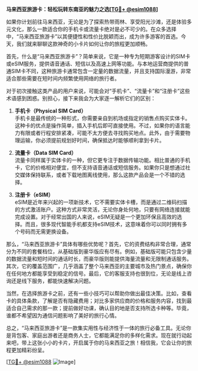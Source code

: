 **马来西亚旅游卡：轻松玩转东南亚的魅力之选[[TG💪+ @esim1088](https://t.me/s/esim1088)]**

如果你计划前往马来西亚，无论是为了探索热带雨林、享受阳光沙滩，还是体验多元文化，那么一款适合你的手机卡或流量卡绝对是必不可少的。在众多选择中，“马来西亚旅游卡”以其便捷性和性价比脱颖而出，成为许多游客的首选。今天，我们就来聊聊这款神奇的小卡片如何让你的旅程更加顺畅。

首先，什么是“马来西亚旅游卡”？简单来说，它是一种专为短期游客设计的SIM卡或eSIM服务，提供语音通话、短信以及高速上网等功能。与本地运营商提供的普通SIM卡不同，这种旅游卡通常包含一定量的数据流量，并且支持国际漫游，非常适合那些需要在短时间内频繁使用网络的旅行者。

对于初次接触这类产品的用户来说，可能会对“手机卡”、“流量卡”和“注册卡”这些术语感到困惑。别担心，接下来我会为大家逐一解析它们的区别：

1. **手机卡（Physical SIM Card）**  
   手机卡是最传统的一种形式，你需要亲自到机场或指定的销售点购买实体卡。这种卡的优点是操作简单，插入手机后即可直接使用。不过，如果你的语言能力有限或者行程安排紧凑，可能不太方便去寻找购买地点。此外，由于需要物理运输，你必须提前规划好时间，确保抵达时能够顺利拿到卡片。

2. **流量卡（Data SIM Card）**  
   流量卡同样属于实体卡的一种，但它更专注于数据传输功能。相比普通的手机卡，它的价格相对便宜，但不支持语音通话或短信服务。如果你只是想通过社交媒体保持联系，或者下载地图离线使用，那么这款产品会是一个不错的选择。

3. **注册卡（eSIM）**  
   eSIM是近年来兴起的一项新技术，它不需要实体卡槽，而是通过二维码扫描的方式激活账户。这种方式非常灵活，无论你身处何地，只要有网络连接就能完成设置。对于经常出国的人来说，eSIM无疑是一个更加环保且高效的选择。而且，很多现代智能手机都支持eSIM技术，这意味着你可以同时拥有多个号码而无需更换设备。

那么，“马来西亚旅游卡”具体有哪些优势呢？首先，它的资费结构非常合理，通常分为不同的套餐档位，从基础版到豪华版应有尽有。例如，基础版可能只包含少量的数据流量和短时间的通话时长，而豪华版则能提供海量流量和无限制通话服务。其次，它的覆盖范围广，几乎涵盖了整个马来西亚的主要城市及热门景点，确保你在任何地方都能享受到稳定的信号。最后，它的客服支持也很到位，无论是线上咨询还是线下服务，都能快速解决问题。

当然，在选择旅游卡之前，还有一些小技巧可以帮助你做出最佳决策。比如，查看卡的具体条款，了解是否有隐藏费用；对比多家供应商的价格和服务内容，找到最适合自己需求的那一款；提前做好功课，确认目的地是否支持所选卡种等。毕竟，谁都不希望因为通信问题影响了美好的旅行心情。

总之，“马来西亚旅游卡”是一款集实用性与经济性于一体的旅行必备工具。无论你是背包客、家庭出游者还是商务人士，它都能满足你的多样化需求。现在就行动起来吧，带上这张小小的卡片，开启属于你的马来西亚之旅！相信我，它会让你的旅程更加精彩纷呈。

[[TG💪+ @esim1088](https://t.me/s/esim1088) ![Image](https://i.postimg.cc/4NQfJmqS/Snipaste-2025-05-13-00-14-12.png)]